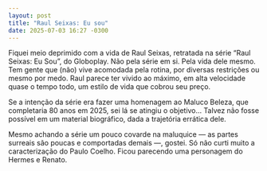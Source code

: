 ```yaml
---
layout: post
title: "Raul Seixas: Eu sou"
date: 2025-07-03 16:27 -0300
---
```

Fiquei meio deprimido com a vida de Raul Seixas, retratada na série “Raul Seixas: Eu Sou”, do Globoplay. Não pela série em si. Pela vida dele mesmo. Tem gente que (não) vive acomodada pela rotina, por diversas restrições ou mesmo por medo. Raul parece ter vivido ao máximo, em alta velocidade quase o tempo todo, um estilo de vida que cobrou seu preço.

Se a intenção da série era fazer uma homenagem ao Maluco Beleza, que completaria 80 anos em 2025, sei lá se atingiu o objetivo… Talvez não fosse possível em um material biográfico, dada a trajetória errática dele.

Mesmo achando a série um pouco covarde na maluquice — as partes surreais são poucas e comportadas demais —, gostei. Só não curti muito a caracterização do Paulo Coelho. Ficou parecendo uma personagem do Hermes e Renato.